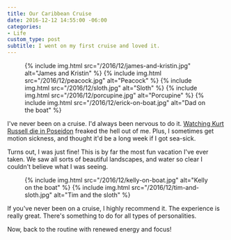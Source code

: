 ```yaml
---
title: Our Caribbean Cruise
date: 2016-12-12 14:55:00 -06:00
categories:
- Life
custom_type: post
subtitle: I went on my first cruise and loved it.
---
```


<figure class="photo-grid photo-grid--one">
  {% include img.html src="/2016/12/james-and-kristin.jpg" alt="James and Kristin" %}
  {% include img.html src="/2016/12/peacock.jpg" alt="Peacock" %}
  {% include img.html src="/2016/12/sloth.jpg" alt="Sloth" %}
  {% include img.html src="/2016/12/porcupine.jpg" alt="Porcupine" %}
  {% include img.html src="/2016/12/erick-on-boat.jpg" alt="Dad on the boat" %}
</figure>

I've never been on a cruise. I'd always been nervous to do it. [Watching Kurt Russell die in Poseidon](https://youtu.be/5Cv89LY4QkU) freaked the hell out of me. Plus, I sometimes get motion sickness, and thought it'd be a long week if I got sea-sick.

Turns out, I was just fine! This is by far the most fun vacation I've ever taken. We saw all sorts of beautiful landscapes, and water so clear I couldn't believe what I was seeing.

<figure class="photo-grid photo-grid--two">
  {% include img.html src="/2016/12/kelly-on-boat.jpg" alt="Kelly on the boat" %}
  {% include img.html src="/2016/12/tim-and-sloth.jpg" alt="Tim and the sloth" %}
</figure>

If you've never been on a cruise, I highly recommend it. The experience is really great. There's something to do for all types of personalities.

Now, back to the routine with renewed energy and focus!
